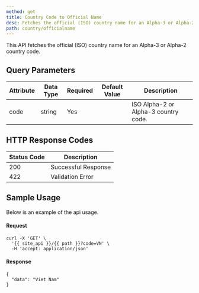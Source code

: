 ```yaml
---
method: get
title: Country Code to Official Name
desc: Fetches the official (ISO) country name for an Alpha-3 or Alpha-2 country code.
path: country/officialname
---
```


This API fetches the official (ISO) country name for an Alpha-3 or Alpha-2 country code.

## Query Parameters

| Attribute | Data Type | Required | Default Value |Description |
| ----------- | ----------- | -----------  | ----------- | ----------- |
| code | string | Yes | | ISO Alpha-2 or Alpha-3 country code.  |

## HTTP Response Codes

| Status Code | Description |
| ----------- | ----------- |
| 200 | Successful Response |
| 422 | Validation Error |

## Sample Usage

Below is an example of the api usage. 

#### Request

```
curl -X 'GET' \
  '{{ site_api }}/{{ path }}?code=VN' \
  -H 'accept: application/json'
```

#### Response

```
{
  "data": "Viet Nam"
}
```
